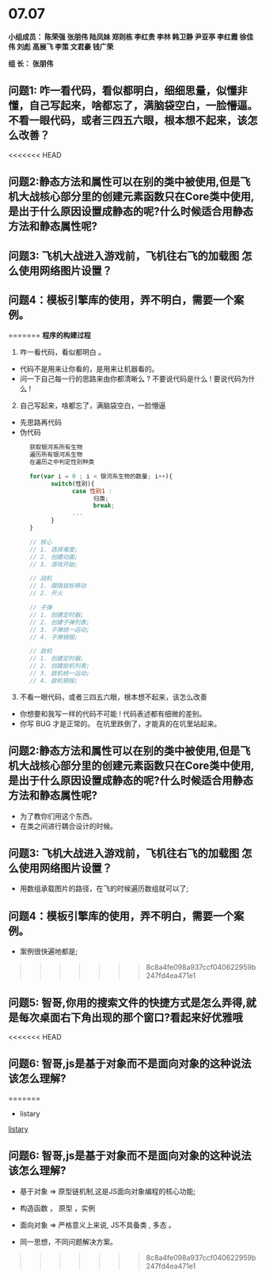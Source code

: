 # **07.07**

**小组成员： 陈荣强 张朋伟 陆凤妹  郑则栋 李红贵 李林 韩卫静 尹亚亭 李红霞  徐佳伟  刘彪  高展飞 李策  文君豪 钱广荣**

**组       长： 张朋伟**


## 问题1: 咋一看代码，看似都明白，细细思量，似懂非懂，自己写起来，啥都忘了，满脑袋空白，一脸懵逼。不看一眼代码，或者三四五六眼，根本想不起来，该怎么改善？

<<<<<<< HEAD

## 问题2:静态方法和属性可以在别的类中被使用,但是飞机大战核心部分里的创建元素函数只在Core类中使用,是出于什么原因设置成静态的呢?什么时候适合用静态方法和静态属性呢?



## 问题3: 飞机大战进入游戏前，飞机往右飞的加载图 怎么使用网络图片设置？

## 问题4：模板引擎库的使用，弄不明白，需要一个案例。

=======
**程序的构建过程**

1. 咋一看代码，看似都明白 。 
   
- 代码不是用来让你看的，是用来让机器看的。
- 问一下自己每一行的思路来由你都清晰么 ? 不要说代码是什么 !  要说代码为什么 ! 
  
2. 自己写起来，啥都忘了，满脑袋空白，一脸懵逼

- 先思路再代码 
- 伪代码 

```javascript
      获取银河系所有生物 
      遍历所有银河系生物
      在遍历之中判定性别种类

      for(var i = 0 ; i < 银河系生物的数量; i++){
            switch(性别){
                  case 性别1 : 
                        归类;
                        break;
                  ...
            }
      }
```
```javascript
      // 核心
      // 1. 选择难度;
      // 2. 创建动画;
      // 3. 游戏开始;

      // 战机
      // 1. 跟随鼠标移动
      // 2. 开火

      // 子弹
      // 1. 创建定时器;
      // 2. 创建子弹列表;
      // 3. 子弹统一运动;
      // 4. 子弹销毁;

      // 敌机
      // 1. 创建定时器;
      // 2. 创建敌机列表;
      // 3. 敌机统一运动;
      // 4. 敌机销毁;

```
3. 不看一眼代码，或者三四五六眼，根本想不起来，该怎么改善

- 你想要和我写一样的代码不可能 ! 代码表述都有细微的差别。
- 你写 BUG 才是正常的。 在坑里跌倒了，才能真的在坑里站起来。 


## 问题2:静态方法和属性可以在别的类中被使用,但是飞机大战核心部分里的创建元素函数只在Core类中使用,是出于什么原因设置成静态的呢?什么时候适合用静态方法和静态属性呢?

* 为了教你们用这个东西。
* 在类之间进行耦合设计的时候。

## 问题3: 飞机大战进入游戏前，飞机往右飞的加载图 怎么使用网络图片设置？

* 用数组承载图片的路径，在飞的时候遍历数组就可以了;

## 问题4：模板引擎库的使用，弄不明白，需要一个案例。

* 案例很快遍地都是;
>>>>>>> 8c8a4fe098a937ccf040622959b247fd4ea471e1


## 问题5: 智哥,你用的搜索文件的快捷方式是怎么弄得,就是每次桌面右下角出现的那个窗口?看起来好优雅哦

<<<<<<< HEAD



## 问题6: 智哥,js是基于对象而不是面向对象的这种说法该怎么理解?

=======
* listary
  
[listary](https://www.listary.com/)

## 问题6: 智哥,js是基于对象而不是面向对象的这种说法该怎么理解?

* 基于对象 => 原型链机制,这是JS面向对象编程的核心功能;
- 构造函数 ， 原型 ，实例
* 面向对象 => 严格意义上来说, JS不具备类 , 多态 。  
- 同一思想，不同问题解决方案。
>>>>>>> 8c8a4fe098a937ccf040622959b247fd4ea471e1
